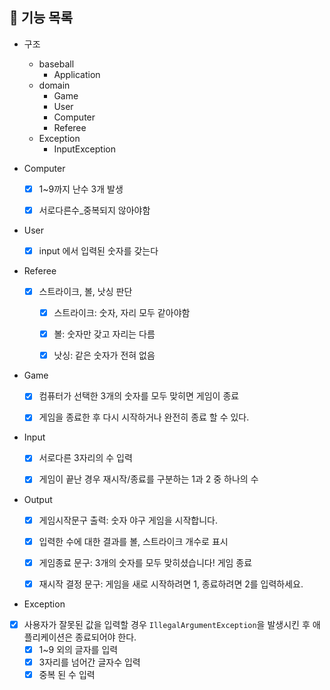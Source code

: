 ## 🚀 기능 목록

- 구조
  - baseball
    - Application
  - domain  
    - Game
    - User
    - Computer 
    - Referee
  - Exception
    - InputException
    

- Computer
  -[x] 1~9까지 난수 3개 발생
  -[x] 서로다른수_중복되지 않아야함


- User
    -[x] input 에서 입력된 숫자를 갖는다


- Referee
  - [x] 스트라이크, 볼, 낫싱 판단
    -[x] 스트라이크: 숫자, 자리 모두 같아야함
    -[x] 볼: 숫자만 갖고 자리는 다름
    -[x] 낫싱: 같은 숫자가 전혀 없음


- Game
  - [x] 컴퓨터가 선택한 3개의 숫자를 모두 맞히면 게임이 종료
  - [x] 게임을 종료한 후 다시 시작하거나 완전히 종료 할 수 있다.


- Input
  - [x] 서로다른 3자리의 수 입력
  - [x] 게임이 끝난 경우 재시작/종료를 구분하는 1과 2 중 하나의 수


- Output
  - [x] 게임시작문구 출력: 숫자 야구 게임을 시작합니다.
  - [x] 입력한 수에 대한 결과를 볼, 스트라이크 개수로 표시
  - [x] 게임종료 문구: 3개의 숫자를 모두 맞히셨습니다! 게임 종료
  - [x] 재시작 결정 문구: 게임을 새로 시작하려면 1, 종료하려면 2를 입력하세요.


- Exception
- [x] 사용자가 잘못된 값을 입력할 경우 `IllegalArgumentException`을 발생시킨 후 애플리케이션은 종료되어야 한다.
  - [x] 1~9 외의 글자를 입력
  - [x] 3자리를 넘어간 글자수 입력
  - [x] 중복 된 수 입력
